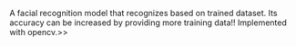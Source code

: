 A facial recognition model that recognizes based on trained dataset. Its accuracy can be increased by providing more training data!!
Implemented with opencv.>>
